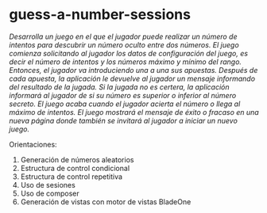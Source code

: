 # guess-a-number-sessions
*Desarrolla un juego en el que el jugador puede realizar un número de intentos para descubrir un número oculto entre dos números. 
El juego comienza solicitando al jugador los datos de configuración del juego, es decir el número de intentos y los 
números máximo y mínimo del rango. Entonces, el jugador va introduciendo una a una sus apuestas. 
Después de cada apuesta, la aplicación le devuelve al jugador un mensaje informando del resultado de la jugada. Si la 
jugada no es certera, la aplicación informará al jugador de si su número  es superior 
o inferior al número secreto. El juego acaba cuando el jugador acierta el número o 
llega al máximo de intentos. El juego mostrará el mensaje de éxito o fracaso en una nueva página donde 
también se invitará al jugador a iniciar un nuevo juego.*

Orientaciones:

1. Generación de números aleatorios
2. Estructura de control condicional
3. Estructura de control repetitiva
4. Uso de sesiones
5. Uso de composer
6. Generación de vistas con motor de vistas BladeOne